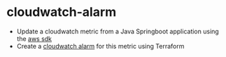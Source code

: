 # cloudwatch-alarm
- Update a cloudwatch metric from a Java Springboot application using the [aws sdk](https://docs.aws.amazon.com/sdk-for-java/v2/developer-guide/examples-cloudwatch-publish-custom-metrics.html)
- Create a [cloudwatch alarm](https://registry.terraform.io/providers/hashicorp/aws/latest/docs/resources/cloudwatch_metric_alarm#metric_query) for this metric using Terraform